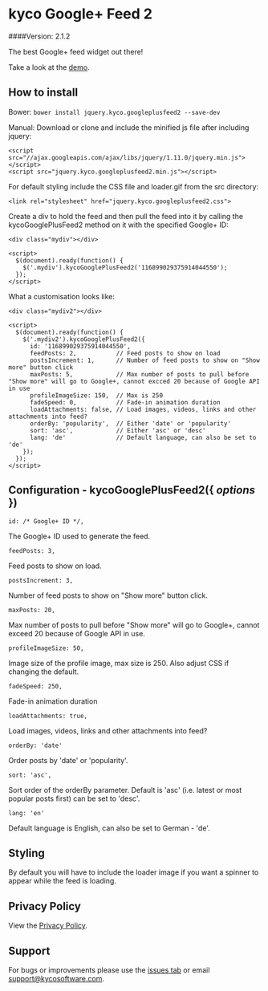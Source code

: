 kyco Google+ Feed 2
===================
####Version: 2.1.2

The best Google+ feed widget out there!

Take a look at the [demo](http://www.kycosoftware.com/projects/demo/googleplus-feed-widget-2).

How to install
--------------

Bower: `bower install jquery.kyco.googleplusfeed2 --save-dev`

Manual: Download or clone and include the minified js file after including jquery:

    <script src="//ajax.googleapis.com/ajax/libs/jquery/1.11.0/jquery.min.js"></script>
    <script src="jquery.kyco.googleplusfeed2.min.js"></script>

For default styling include the CSS file and loader.gif from the src directory:

    <link rel="stylesheet" href="jquery.kyco.googleplusfeed2.css">

Create a div to hold the feed and then pull the feed into it by calling the
kycoGooglePlusFeed2 method on it with the specified Google+ ID:

    <div class="mydiv"></div>

    <script>
      $(document).ready(function() {
        $('.mydiv').kycoGooglePlusFeed2('116899029375914044550');
      });
    </script>

What a customisation looks like:

    <div class="mydiv2"></div>

    <script>
      $(document).ready(function() {
        $('.mydiv2').kycoGooglePlusFeed2({
          id: '116899029375914044550',
          feedPosts: 2,           // Feed posts to show on load
          postsIncrement: 1,      // Number of feed posts to show on "Show more" button click
          maxPosts: 5,            // Max number of posts to pull before "Show more" will go to Google+, cannot excced 20 because of Google API in use
          profileImageSize: 150,  // Max is 250
          fadeSpeed: 0,           // Fade-in animation duration
          loadAttachments: false, // Load images, videos, links and other attachments into feed?
          orderBy: 'popularity',  // Either 'date' or 'popularity'
          sort: 'asc',            // Either 'asc' or 'desc'
          lang: 'de'              // Default language, can also be set to 'de'
        });
      });
    </script>


Configuration - kycoGooglePlusFeed2({ *options* })
--------------------------------------------------

    id: /* Google+ ID */,

The Google+ ID used to generate the feed.

    feedPosts: 3,

Feed posts to show on load.

    postsIncrement: 3,

Number of feed posts to show on "Show more" button click.

    maxPosts: 20,

Max number of posts to pull before "Show more" will go to Google+, cannot exceed 20
because of Google API in use.

    profileImageSize: 50,

Image size of the profile image, max size is 250. Also adjust CSS if changing the default.

    fadeSpeed: 250,

Fade-in animation duration

    loadAttachments: true,

Load images, videos, links and other attachments into feed?

    orderBy: 'date'

Order posts by 'date' or 'popularity'.

    sort: 'asc',

Sort order of the orderBy parameter. Default is 'asc' (i.e. latest or most popular posts first) can be set to 'desc'.

    lang: 'en'

Default language is English, can also be set to German - 'de'.


Styling
-------

By default you will have to include the loader image if you want
a spinner to appear while the feed is loading.


Privacy Policy
--------------

View the [Privacy Policy](https://github.com/kyco/jquery.kyco.googleplusfeed2/wiki/Privacy-Policy).


Support
-------

For bugs or improvements please use the [issues tab](https://github.com/kyco/jquery.kyco.googleplusfeed2/issues)
or email [support@kycosoftware.com](mailto:support@kycosoftware.com).
